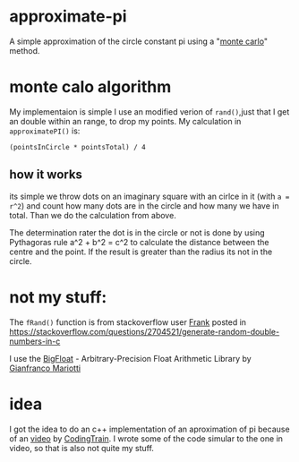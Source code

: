 # approximate-pi

A simple approximation of the circle constant pi using a "[monte carlo](https://en.wikipedia.org/wiki/Monte_Carlo_algorithm)" method.

# monte calo algorithm
My implementaion is simple I use an modified verion of `rand()`,just that I get an double within an range, to drop my points.
My calculation in `approximatePI()` is:

`(pointsInCircle * pointsTotal) / 4`

## how it works

its simple we throw dots on an imaginary square with an cirlce in it (with `a = r^2`) and count how many dots are in the circle and how many we have in total. Than we do the calculation from above.

The determination rater the dot is in the circle or not is done by using Pythagoras rule a^2 + b^2 = c^2 to calculate the distance between the centre and the point.
If the result is greater than the radius its not in the circle.

# not my stuff:

The `fRand()` function is from stackoverflow user [Frank](https://stackoverflow.com/users/60628/frank) posted in https://stackoverflow.com/questions/2704521/generate-random-double-numbers-in-c

I use the [BigFloat](https://github.com/Mariotti94/BigFloat) - Arbitrary-Precision Float Arithmetic Library by [Gianfranco Mariotti](https://github.com/Mariotti94)

# idea

I got the idea to do an c++ implementation of an aproximation of pi because of an [video](https://www.youtube.com/watch?v=5cNnf_7e92Q) by [CodingTrain](https://github.com/CodingTrain).
I wrote some of the code simular to the one in video, so that is also not quite my stuff.
